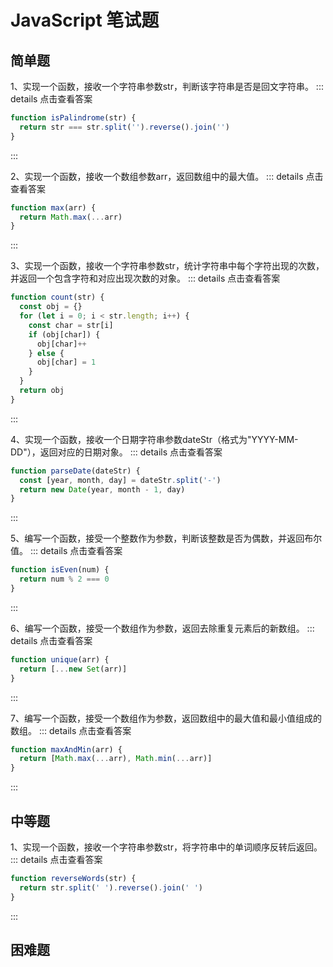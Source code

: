 # JavaScript 笔试题

## 简单题

1、实现一个函数，接收一个字符串参数str，判断该字符串是否是回文字符串。
::: details 点击查看答案
```javascript
function isPalindrome(str) {
  return str === str.split('').reverse().join('')
}
```
:::

2、实现一个函数，接收一个数组参数arr，返回数组中的最大值。
::: details 点击查看答案
```javascript
function max(arr) {
  return Math.max(...arr)
}
```
:::

3、实现一个函数，接收一个字符串参数str，统计字符串中每个字符出现的次数，并返回一个包含字符和对应出现次数的对象。
::: details 点击查看答案
```javascript
function count(str) {
  const obj = {}
  for (let i = 0; i < str.length; i++) {
    const char = str[i]
    if (obj[char]) {
      obj[char]++
    } else {
      obj[char] = 1
    }
  }
  return obj
}
```
:::

4、实现一个函数，接收一个日期字符串参数dateStr（格式为"YYYY-MM-DD"），返回对应的日期对象。
::: details 点击查看答案
```javascript
function parseDate(dateStr) {
  const [year, month, day] = dateStr.split('-')
  return new Date(year, month - 1, day)
}
```
:::

5、编写一个函数，接受一个整数作为参数，判断该整数是否为偶数，并返回布尔值。
::: details 点击查看答案
```javascript
function isEven(num) {
  return num % 2 === 0
}
```
:::

6、编写一个函数，接受一个数组作为参数，返回去除重复元素后的新数组。
::: details 点击查看答案
```javascript
function unique(arr) {
  return [...new Set(arr)]
}
```
:::

7、编写一个函数，接受一个数组作为参数，返回数组中的最大值和最小值组成的数组。
::: details 点击查看答案
```javascript
function maxAndMin(arr) {
  return [Math.max(...arr), Math.min(...arr)]
}
```
:::

## 中等题
1、实现一个函数，接收一个字符串参数str，将字符串中的单词顺序反转后返回。
::: details 点击查看答案
```javascript
function reverseWords(str) {
  return str.split(' ').reverse().join(' ')
}
```
:::

## 困难题



